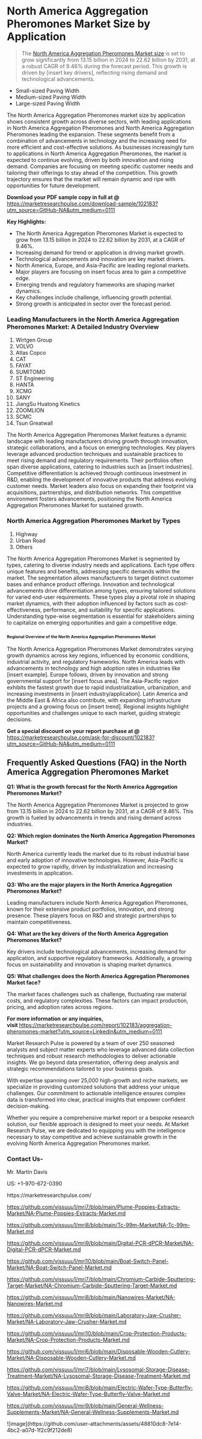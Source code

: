 <h1>North America Aggregation Pheromones Market&nbsp;Size by Application</h1><blockquote><p>The <a href="https://marketresearchpulse.com/download-sample/102183?utm_source=GitHub-NA&amp;utm_medium=0111">North America Aggregation Pheromones Market size</a> is set to grow significantly from 13.15 billion in 2024 to 22.62 billion by 2031, at a robust CAGR of 9.46% during the forecast period. This growth is driven by [insert key drivers], reflecting rising demand and technological advancements.</p></blockquote><ul><li>Small-sized Paving Width<li> Medium-sized Paving Width<li> Large-sized Paving Width</li></ul><p>The North America Aggregation Pheromones market size by application shows consistent growth across diverse sectors, with leading applications in North America Aggregation Pheromones and North America Aggregation Pheromones leading the expansion. These segments benefit from a combination of advancements in technology and the increasing need for more efficient and cost-effective solutions. As businesses increasingly turn to applications in North America Aggregation Pheromones, the market is expected to continue evolving, driven by both innovation and rising demand. Companies are focusing on meeting specific customer needs and tailoring their offerings to stay ahead of the competition. This growth trajectory ensures that the market will remain dynamic and ripe with opportunities for future development.</p><p><strong>Download your PDF sample copy in full at @ </strong><a href="https://marketresearchpulse.com/download-sample/102183?utm_source=GitHub-NA&amp;utm_medium=0111">https://marketresearchpulse.com/download-sample/102183?utm_source=GitHub-NA&amp;utm_medium=0111</a></p><p><strong>Key Highlights: </strong></p><ul><li>The North America Aggregation Pheromones Market is expected to grow from 13.15 billion in 2024 to 22.62 billion by 2031, at a CAGR of 9.46%.</li><li>Increasing demand for trend or application is driving market growth.</li><li>Technological advancements and innovation are key market drivers.</li><li>North America, Europe, and Asia-Pacific are leading regional markets.</li><li>Major players are focusing on insert focus area to gain a competitive edge.</li><li>Emerging trends and regulatory frameworks are shaping market dynamics.</li><li>Key challenges include challenge, influencing growth potential.</li><li>Strong growth is anticipated in sector over the forecast period.</li></ul><h3>Leading Manufacturers in the North America Aggregation Pheromones Market: A Detailed Industry Overview</h3><ol><li>Wirtgen Group</li><li>VOLVO</li><li>Atlas Copco</li><li>CAT</li><li>FAYAT</li><li>SUMITOMO</li><li>ST Engineering</li><li>HANTA</li><li>XCMG</li><li>SANY</li><li>JiangSu Huatong Kinetics</li><li>ZOOMLION</li><li>SCMC</li><li>Tsun Greatwall</li></ol><div class="flex max-w-full flex-col flex-grow"><div class="min-h-8 text-message flex w-full flex-col items-end gap-2 whitespace-normal break-words [.text-message+&amp;]:mt-5" dir="auto" data-message-author-role="assistant" data-message-id="fd8432e4-4910-450d-b182-61b7bfb0a01f" data-message-model-slug="gpt-4o"><div class="flex w-full flex-col gap-1 empty:hidden first:pt-[3px]"><div class="markdown prose w-full break-words dark:prose-invert light"><p>The North America Aggregation Pheromones Market features a dynamic landscape with leading manufacturers driving growth through innovation, strategic collaborations, and a focus on emerging technologies. Key players leverage advanced production techniques and sustainable practices to meet rising demand and regulatory requirements. Their portfolios often span diverse applications, catering to industries such as [insert industries]. Competitive differentiation is achieved through continuous investment in R&amp;D, enabling the development of innovative products that address evolving customer needs. Market leaders also focus on expanding their footprint via acquisitions, partnerships, and distribution networks. This competitive environment fosters advancements, positioning the North America Aggregation Pheromones Market for sustained growth.</p></div></div></div></div><h3>North America Aggregation Pheromones Market by Types</h3><ol><li>Highway<li> Urban Road<li> Others</li></ol><div class="flex max-w-full flex-col flex-grow"><div class="min-h-8 text-message flex w-full flex-col items-end gap-2 whitespace-normal break-words [.text-message+&amp;]:mt-5" dir="auto" data-message-author-role="assistant" data-message-id="084470be-0bb7-4664-bddf-5156b4f41249" data-message-model-slug="gpt-4o-mini"><div class="flex w-full flex-col gap-1 empty:hidden first:pt-[3px]"><div class="markdown prose w-full break-words dark:prose-invert light"><p>The North America Aggregation Pheromones Market is segmented by types, catering to diverse industry needs and applications. Each type offers unique features and benefits, addressing specific demands within the market. The segmentation allows manufacturers to target distinct customer bases and enhance product offerings. Innovation and technological advancements drive differentiation among types, ensuring tailored solutions for varied end-user requirements. These types play a pivotal role in shaping market dynamics, with their adoption influenced by factors such as cost-effectiveness, performance, and suitability for specific applications. Understanding type-wise segmentation is essential for stakeholders aiming to capitalize on emerging opportunities and gain a competitive edge.</p></div></div></div></div><h3><span style="font-size: 11px;">Regional Overview of the North America Aggregation Pheromones Market</span></h3><div class="flex max-w-full flex-col flex-grow"><div class="min-h-8 text-message flex w-full flex-col items-end gap-2 whitespace-normal break-words [.text-message+&amp;]:mt-5" dir="auto" data-message-author-role="assistant" data-message-id="e9038762-ce64-4e30-91c9-9bd413514231" data-message-model-slug="gpt-4o-mini"><div class="flex w-full flex-col gap-1 empty:hidden first:pt-[3px]"><div class="markdown prose w-full break-words dark:prose-invert light"><p>The North America Aggregation Pheromones Market demonstrates varying growth dynamics across key regions, influenced by economic conditions, industrial activity, and regulatory frameworks. North America leads with advancements in technology and high adoption rates in industries like [insert example]. Europe follows, driven by innovation and strong governmental support for [insert focus area]. The Asia-Pacific region exhibits the fastest growth due to rapid industrialization, urbanization, and increasing investments in [insert industry/application]. Latin America and the Middle East &amp; Africa also contribute, with expanding infrastructure projects and a growing focus on [insert trend]. Regional insights highlight opportunities and challenges unique to each market, guiding strategic decisions.</p></div></div></div></div><p><strong>Get a special discount on your report purchase at @ </strong><a href="https://marketresearchpulse.com/ask-for-discount/102183?utm_source=GitHub-NA&amp;utm_medium=0111">https://marketresearchpulse.com/ask-for-discount/102183?utm_source=GitHub-NA&amp;utm_medium=0111</a></p><h2>Frequently Asked Questions (FAQ) in the North America Aggregation Pheromones Market</h2><p><strong>Q1: What is the growth forecast for the North America Aggregation Pheromones Market?</strong></p><p>The North America Aggregation Pheromones Market is projected to grow from 13.15 billion in 2024 to 22.62 billion by 2031, at a CAGR of 9.46%. This growth is fueled by advancements in trends and rising demand across industries.</p><p><strong>Q2: Which region dominates the North America Aggregation Pheromones Market?</strong></p><p>North America currently leads the market due to its robust industrial base and early adoption of innovative technologies. However, Asia-Pacific is expected to grow rapidly, driven by industrialization and increasing investments in application.</p><p><strong>Q3: Who are the major players in the North America Aggregation Pheromones Market?</strong></p><p>Leading manufacturers include North America Aggregation Pheromones, known for their extensive product portfolios, innovation, and strong presence. These players focus on R&amp;D and strategic partnerships to maintain competitiveness.</p><p><strong>Q4: What are the key drivers of the North America Aggregation Pheromones Market?</strong></p><p>Key drivers include technological advancements, increasing demand for application, and supportive regulatory frameworks. Additionally, a growing focus on sustainability and innovation is shaping market dynamics.</p><p><strong>Q5: What challenges does the North America Aggregation Pheromones Market face?</strong></p><p>The market faces challenges such as challenge, fluctuating raw material costs, and regulatory complexities. These factors can impact production, pricing, and adoption rates across regions.</p><p><strong>For more information or any inquiries, visit&nbsp;</strong><a href="https://marketresearchpulse.com/report/102183/aggregation-pheromones-market?utm_source=Linkedin&utm_medium=0111">https://marketresearchpulse.com/report/102183/aggregation-pheromones-market?utm_source=Linkedin&utm_medium=0111</a></p><p>Market Research Pulse is powered by a team of over 250 seasoned analysts and subject matter experts who leverage advanced data collection techniques and robust research methodologies to deliver actionable insights. We go beyond data presentation, offering deep analysis and strategic recommendations tailored to your business goals.</p><p>With expertise spanning over 25,000 high-growth and niche markets, we specialize in providing customized solutions that address your unique challenges. Our commitment to actionable intelligence ensures complex data is transformed into clear, practical insights that empower confident decision-making.</p><p>Whether you require a comprehensive market report or a bespoke research solution, our flexible approach is designed to meet your needs. At Market Research Pulse, we are dedicated to equipping you with the intelligence necessary to stay competitive and achieve sustainable growth in the evolving North America Aggregation Pheromones market.</p><h3><strong>Contact Us-</strong></h3><p>Mr. Martin Davis</p><p>US: +1-970-672-0390</p><p>https://marketresearchpulse.com/</p><p><a href="https://github.com/vissuuu1/mri7/blob/main/Plume-Poppies-Extracts-Market/NA-Plume-Poppies-Extracts-Market.md">https://github.com/vissuuu1/mri7/blob/main/Plume-Poppies-Extracts-Market/NA-Plume-Poppies-Extracts-Market.md</a></p><p><a href="https://github.com/vissuuu1/mri8/blob/main/Tc-99m-Market/NA-Tc-99m-Market.md">https://github.com/vissuuu1/mri8/blob/main/Tc-99m-Market/NA-Tc-99m-Market.md</a></p><p><a href="https://github.com/vissuuu1/mri9/blob/main/Digital-PCR-dPCR-Market/NA-Digital-PCR-dPCR-Market.md">https://github.com/vissuuu1/mri9/blob/main/Digital-PCR-dPCR-Market/NA-Digital-PCR-dPCR-Market.md</a></p><p><a href="https://github.com/vissuuu1/mri10/blob/main/Boat-Switch-Panel-Market/NA-Boat-Switch-Panel-Market.md">https://github.com/vissuuu1/mri10/blob/main/Boat-Switch-Panel-Market/NA-Boat-Switch-Panel-Market.md</a></p><p><a href="https://github.com/vissuuu1/mri7/blob/main/Chromium-Carbide-Sputtering-Target-Market/NA-Chromium-Carbide-Sputtering-Target-Market.md">https://github.com/vissuuu1/mri7/blob/main/Chromium-Carbide-Sputtering-Target-Market/NA-Chromium-Carbide-Sputtering-Target-Market.md</a></p><p><a href="https://github.com/vissuuu1/mri8/blob/main/Nanowires-Market/NA-Nanowires-Market.md">https://github.com/vissuuu1/mri8/blob/main/Nanowires-Market/NA-Nanowires-Market.md</a></p><p><a href="https://github.com/vissuuu1/mri9/blob/main/Laboratory-Jaw-Crusher-Market/NA-Laboratory-Jaw-Crusher-Market.md">https://github.com/vissuuu1/mri9/blob/main/Laboratory-Jaw-Crusher-Market/NA-Laboratory-Jaw-Crusher-Market.md</a></p><p><a href="https://github.com/vissuuu1/mri10/blob/main/Crop-Protection-Products-Market/NA-Crop-Protection-Products-Market.md">https://github.com/vissuuu1/mri10/blob/main/Crop-Protection-Products-Market/NA-Crop-Protection-Products-Market.md</a></p><p><a href="https://github.com/vissuuu1/mri6/blob/main/Disposable-Wooden-Cutlery-Market/NA-Disposable-Wooden-Cutlery-Market.md">https://github.com/vissuuu1/mri6/blob/main/Disposable-Wooden-Cutlery-Market/NA-Disposable-Wooden-Cutlery-Market.md</a></p><p><a href="https://github.com/vissuuu1/mri7/blob/main/Lysosomal-Storage-Disease-Treatment-Market/NA-Lysosomal-Storage-Disease-Treatment-Market.md">https://github.com/vissuuu1/mri7/blob/main/Lysosomal-Storage-Disease-Treatment-Market/NA-Lysosomal-Storage-Disease-Treatment-Market.md</a></p><p><a href="https://github.com/vissuuu1/mri8/blob/main/Electric-Wafer-Type-Butterfly-Valve-Market/NA-Electric-Wafer-Type-Butterfly-Valve-Market.md">https://github.com/vissuuu1/mri8/blob/main/Electric-Wafer-Type-Butterfly-Valve-Market/NA-Electric-Wafer-Type-Butterfly-Valve-Market.md</a></p><p><a href="https://github.com/vissuuu1/mri9/blob/main/General-Wellness-Supplements-Market/NA-General-Wellness-Supplements-Market.md">https://github.com/vissuuu1/mri9/blob/main/General-Wellness-Supplements-Market/NA-General-Wellness-Supplements-Market.md</a></p>
![image](https://github.com/user-attachments/assets/48810dc8-7e14-4bc2-a07d-1f2c9f212de8)
